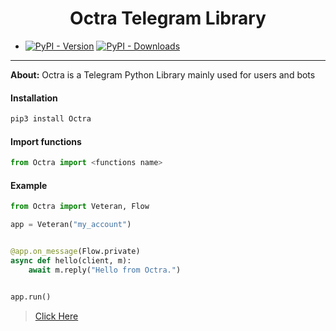 <p align="center">
   <a href="https://github.com/Octra">
   </a>
</p>
<h1 align="center">
   <b> Octra Telegram Library </b> <br>  

</h1>

 * [![PyPI - Version](https://img.shields.io/pypi/v/Octra?style=round)](https://pypi.org/project/Octra) 
[![PyPI - Downloads](https://img.shields.io/pypi/dm/Octra?label=DOWNLOADS&style=round)](https://pypi.org/project/Octra) 

----

<b>About:</b> Octra is a Telegram Python Library mainly used for users and bots

<h4> Installation </h4>

```python
pip3 install Octra
```

<h4> Import functions </h4>

``` python
from Octra import <functions name>
```


<h4> Example </h4>

```python
from Octra import Veteran, Flow

app = Veteran("my_account")


@app.on_message(Flow.private)
async def hello(client, m):
    await m.reply("Hello from Octra.")


app.run()
```
 > [Click Here](https://github.com/Octra/Octra/tree/main/Octra/functions#-functions-available-) </b>
